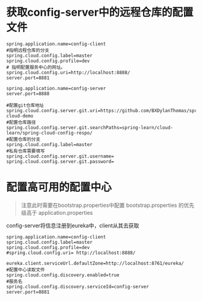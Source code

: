 # 获取config-server中的远程仓库的配置文件
~~~~properties
spring.application.name=config-client
#指明远程仓库的分支
spring.cloud.config.label=master
spring.cloud.config.profile=dev
# 指明配置服务中心的网址。
spring.cloud.config.uri=http://localhost:8888/
server.port=8881
~~~~


~~~~properties
spring.application.name=config-server
server.port=8888

#配置git仓库地址
spring.cloud.config.server.git.uri=https://github.com/BXDylanThomas/spring-cloud-demo
#配置仓库路径
spring.cloud.config.server.git.searchPaths=spring-learn/cloud-learn/spring-cloud-config-respo/
#配置仓库的分支
spring.cloud.config.label=master
#私有仓库需要填写
spring.cloud.config.server.git.username=
spring.cloud.config.server.git.password=
~~~~


# 配置高可用的配置中心

> 注意此时需要在bootstrap.properties中配置 
> bootstrap.properties 的优先级高于 application.properties

config-server将信息注册到eureka中，client从其去获取
~~~~properties
spring.application.name=config-client
spring.cloud.config.label=master
spring.cloud.config.profile=dev
#spring.cloud.config.uri= http://localhost:8888/

eureka.client.serviceUrl.defaultZone=http://localhost:8761/eureka/
#配置中心读取文件
spring.cloud.config.discovery.enabled=true
#服务名
spring.cloud.config.discovery.serviceId=config-server
server.port=8881

~~~~
